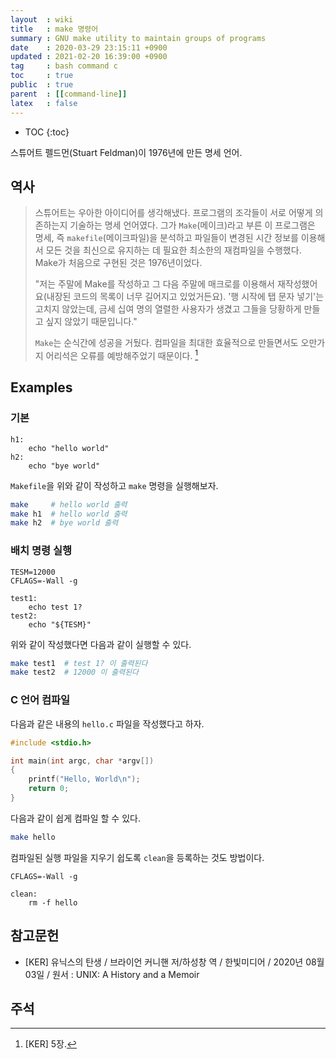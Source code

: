 ```yaml
---
layout  : wiki
title   : make 명령어
summary : GNU make utility to maintain groups of programs
date    : 2020-03-29 23:15:11 +0900
updated : 2021-02-20 16:39:00 +0900
tag     : bash command c
toc     : true
public  : true
parent  : [[command-line]]
latex   : false
---
```

* TOC
{:toc}

스튜어트 펠드먼(Stuart Feldman)이 1976년에 만든 명세 언어.

## 역사

> 스튜어트는 우아한 아이디어를 생각해냈다.
프로그램의 조각들이 서로 어떻게 의존하는지 기술하는 명세 언어였다.
그가 `Make`(메이크)라고 부른 이 프로그램은 명세, 즉 `makefile`(메이크파일)을 분석하고
파일들이 변경된 시간 정보를 이용해서 모든 것을 최신으로 유지하는 데 필요한 최소한의 재컴파일을 수행했다.
Make가 처음으로 구현된 것은 1976년이었다.
>
> "저는 주말에 Make를 작성하고 그 다음 주말에 매크로를 이용해서 재작성했어요(내장된 코드의 목록이 너무 길어지고 있었거든요).
'행 시작에 탭 문자 넣기'는 고치지 않았는데, 금세 십여 명의 열렬한 사용자가 생겼고 그들을 당황하게 만들고 싶지 않았기 때문입니다."
>
> `Make`는 순식간에 성공을 거뒀다.
컴파일을 최대한 효율적으로 만들면서도 오만가지 어리석은 오류를 예방해주었기 때문이다.
[^KER-5]


## Examples
### 기본

```make
h1:
	echo "hello world"
h2:
	echo "bye world"
```

`Makefile`을 위와 같이 작성하고 `make` 명령을 실행해보자.

```sh
make     # hello world 출력
make h1  # hello world 출력
make h2  # bye world 출력
```

### 배치 명령 실행
```make
TESM=12000
CFLAGS=-Wall -g

test1:
	echo test 1?
test2:
	echo "${TESM}"
```

위와 같이 작성했다면 다음과 같이 실행할 수 있다.

```sh
make test1  # test 1? 이 출력된다
make test2  # 12000 이 출력된다
```

### C 언어 컴파일

다음과 같은 내용의 `hello.c` 파일을 작성했다고 하자.

```c
#include <stdio.h>

int main(int argc, char *argv[])
{
    printf("Hello, World\n");
    return 0;
}
```

다음과 같이 쉽게 컴파일 할 수 있다.

```sh
make hello
```

컴파일된 실행 파일을 지우기 쉽도록 `clean`을 등록하는 것도 방법이다.

```make
CFLAGS=-Wall -g

clean:
	rm -f hello
```

## 참고문헌

- [KER] 유닉스의 탄생 / 브라이언 커니핸 저/하성창 역 / 한빛미디어 / 2020년 08월 03일 / 원서 : UNIX: A History and a Memoir

## 주석

[^KER-5]: [KER] 5장.

